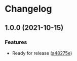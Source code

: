 # Changelog

## 1.0.0 (2021-10-15)


### Features

* Ready for release ([a48275e](https://www.github.com/humanwhocodes/number-to-words/commit/a48275e13bcbb32bffc6535c23a1fa837d02968b))
